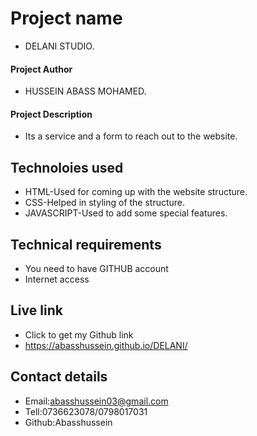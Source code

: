 # Project name
- DELANI STUDIO.
#### Project Author
- HUSSEIN ABASS MOHAMED.
#### Project Description
- Its a service and a form to reach out to the website.
## Technoloies used
- HTML-Used for coming up with the website structure.
- CSS-Helped in styling of the structure.
- JAVASCRIPT-Used to add some special features.
## Technical requirements
* You need to have GITHUB account
* Internet access
## Live link
- Click to get my Github link
- https://abasshussein.github.io/DELANI/
## Contact details
- Email:abasshussein03@gmail.com
- Tell:0736623078/0798017031
- Github:Abasshussein